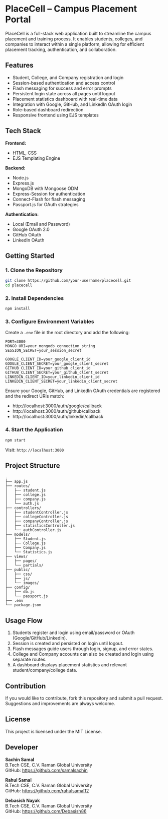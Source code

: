 # PlaceCell – Campus Placement Portal

PlaceCell is a full-stack web application built to streamline the campus placement and training process. It enables students, colleges, and companies to interact within a single platform, allowing for efficient placement tracking, authentication, and collaboration.

## Features

- Student, College, and Company registration and login
- Session-based authentication and access control
- Flash messaging for success and error prompts
- Persistent login state across all pages until logout
- Placement statistics dashboard with real-time data
- Integration with Google, GitHub, and LinkedIn OAuth login
- Role-based dashboard redirection
- Responsive frontend using EJS templates

## Tech Stack

**Frontend:**
- HTML, CSS
- EJS Templating Engine

**Backend:**
- Node.js
- Express.js
- MongoDB with Mongoose ODM
- Express-Session for authentication
- Connect-Flash for flash messaging
- Passport.js for OAuth strategies

**Authentication:**
- Local (Email and Password)
- Google OAuth 2.0
- GitHub OAuth
- LinkedIn OAuth

## Getting Started

### 1. Clone the Repository

```bash
git clone https://github.com/your-username/placecell.git
cd placecell
```

### 2. Install Dependencies

```bash
npm install
```

### 3. Configure Environment Variables

Create a `.env` file in the root directory and add the following:

```env
PORT=3000
MONGO_URI=your_mongodb_connection_string
SESSION_SECRET=your_session_secret

GOOGLE_CLIENT_ID=your_google_client_id
GOOGLE_CLIENT_SECRET=your_google_client_secret
GITHUB_CLIENT_ID=your_github_client_id
GITHUB_CLIENT_SECRET=your_github_client_secret
LINKEDIN_CLIENT_ID=your_linkedin_client_id
LINKEDIN_CLIENT_SECRET=your_linkedin_client_secret
```

Ensure your Google, GitHub, and LinkedIn OAuth credentials are registered and the redirect URIs match:

- http://localhost:3000/auth/google/callback
- http://localhost:3000/auth/github/callback
- http://localhost:3000/auth/linkedin/callback

### 4. Start the Application

```bash
npm start
```

Visit: `http://localhost:3000`

## Project Structure

```
.
├── app.js
├── routes/
│   ├── student.js
│   ├── college.js
│   ├── company.js
│   └── auth.js
├── controllers/
│   ├── studentController.js
│   ├── collegeController.js
│   ├── companyController.js
│   ├── statisticsController.js
│   └── authController.js
├── models/
│   ├── Student.js
│   ├── College.js
│   ├── Company.js
│   └── Statistics.js
├── views/
│   ├── pages/
│   └── partials/
├── public/
│   ├── css/
│   ├── js/
│   └── images/
├── config/
│   ├── db.js
│   └── passport.js
├── .env
└── package.json
```

## Usage Flow

1. Students register and login using email/password or OAuth (Google/GitHub/LinkedIn).
2. Session is created and persisted on login until logout.
3. Flash messages guide users through login, signup, and error states.
4. College and Company accounts can also be created and login using separate routes.
5. A dashboard displays placement statistics and relevant student/company/college data.

## Contribution

If you would like to contribute, fork this repository and submit a pull request. Suggestions and improvements are always welcome.

## License

This project is licensed under the MIT License.

## Developer

**Sachin Samal**  
B.Tech CSE, C.V. Raman Global University  
GitHub: https://github.com/samalsachin

**Rahul Samal**  
B.Tech CSE, C.V. Raman Global University  
GitHub: https://github.com/rahulsamal12

**Debasish Nayak**  
B.Tech CSE, C.V. Raman Global University  
GitHub: https://github.com/Debasish86
